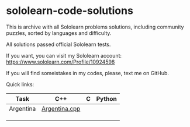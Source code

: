 # sololearn-code-solutions

This is archive with all Sololearn problems solutions, 
including community puzzles, sorted by languages and difficulty.

All solutions passed official Sololearn tests.

If you want, you can visit my Sololearn account:
https://www.sololearn.com/Profile/10924598

If you will find someistakes in my codes, please, text me
on GitHub.

Quick links:

| Task      | C++                                                         | C | Python |
|-----------|-------------------------------------------------------------|---|--------|
| Argentina | [Argentina.cpp](https://github.com/Djivs/sololearn-code-solutions/blob/master/Code%20coach%20problems/Easy/C%2B%2B/Argentina.cpp) |   |        |
|           |                                                             |   |        |
|           |                                                             |   |        |
|           |                                                             |   |        |
 











